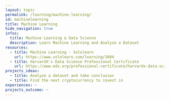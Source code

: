 ```yaml
---
layout: topic
permalink: /learning/machine-learning/
id: machinelearning
title: Machine Learning
hide_navigation: true
infos:
  title: Machine Learning & Data Science
  description: Learn Machine Learning and Analyze a Dataset
resources:
  - title: Machine Learning - Sololearn
    url: https://www.sololearn.com/learning/1094
  - title: HarvardX's Data Science Professional Certificate
    url: https://www.edx.org/professional-certificate/harvardx-data-science
projects_ideas:
  - title: Analyze a dataset and take conclusion
  - title: Find the next cryptocurrency to invest in
experiences: ~
projects_outcome: ~
---
```

